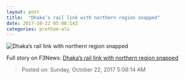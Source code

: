 ```yaml
---
layout: post
title:  "Dhaka’s rail link with northern region snapped"
date: 2017-10-22 05:08:14Z
categories: prothom-alo
---
```


![Dhaka’s rail link with northern region snapped](http://en.prothom-alo.com/contents/cache/images/1200x630x1/uploads/media/2017/10/22/2e5a70824018596df1699a8972abae2c-Rail.jpg?jadewits_media_id=152907)




Full story on F3News: [Dhaka’s rail link with northern region snapped](http://www.f3nws.com/n/QMTfdD)

> Posted on: Sunday, October 22, 2017 5:08:14 AM
